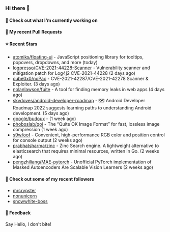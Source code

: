 ### Hi there 👋

#### 👷 Check out what I'm currently working on

#### 🔨 My recent Pull Requests


#### ⭐ Recent Stars

- [atomiks/floating-ui](https://github.com/atomiks/floating-ui) - JavaScript positioning library for tooltips, popovers, dropdowns, and more (today)
- [logpresso/CVE-2021-44228-Scanner](https://github.com/logpresso/CVE-2021-44228-Scanner) - Vulnerability scanner and mitigation patch for Log4j2 CVE-2021-44228 (2 days ago)
- [cube0x0/noPac](https://github.com/cube0x0/noPac) - CVE-2021-42287/CVE-2021-42278 Scanner &amp; Exploiter. (3 days ago)
- [nolanlawson/fuite](https://github.com/nolanlawson/fuite) - A tool for finding memory leaks in web apps (4 days ago)
- [skydoves/android-developer-roadmap](https://github.com/skydoves/android-developer-roadmap) - 🗺 Android Developer Roadmap 2022 suggests learning paths to understanding Android development. (5 days ago)
- [google/budoux](https://github.com/google/budoux) -  (1 week ago)
- [phoboslab/qoi](https://github.com/phoboslab/qoi) - The “Quite OK Image Format” for fast, lossless image compression (1 week ago)
- [s9w/oof](https://github.com/s9w/oof) - Convenient, high-performance RGB color and position control for console output (2 weeks ago)
- [prabhatsharma/zinc](https://github.com/prabhatsharma/zinc) - Zinc Search engine. A lightweight alternative to elasticsearch that requires minimal resources, written in Go. (2 weeks ago)
- [pengzhiliang/MAE-pytorch](https://github.com/pengzhiliang/MAE-pytorch) - Unofficial PyTorch implementation of Masked Autoencoders Are Scalable Vision Learners (2 weeks ago)

#### 👯 Check out some of my recent followers

- [mrcrypster](https://github.com/mrcrypster)
- [nonunicorn](https://github.com/nonunicorn)
- [snowwhite-boss](https://github.com/snowwhite-boss)

#### 💬 Feedback

Say Hello, I don't bite!